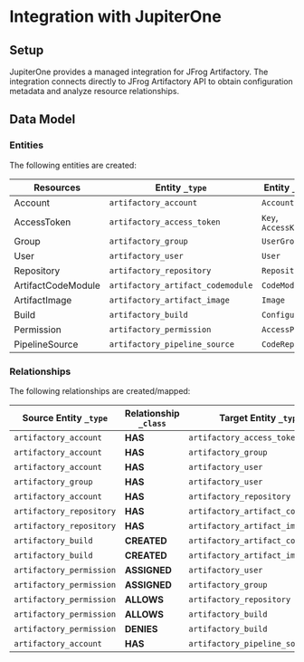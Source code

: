# Integration with JupiterOne

## Setup

JupiterOne provides a managed integration for JFrog Artifactory. The integration
connects directly to JFrog Artifactory API to obtain configuration metadata and
analyze resource relationships.

<!-- {J1_DOCUMENTATION_MARKER_START} -->
<!--
********************************************************************************
NOTE: ALL OF THE FOLLOWING DOCUMENTATION IS GENERATED USING THE
"j1-integration document" COMMAND. DO NOT EDIT BY HAND! PLEASE SEE THE DEVELOPER
DOCUMENTATION FOR USAGE INFORMATION:

https://github.com/JupiterOne/sdk/blob/master/docs/integrations/development.md
********************************************************************************
-->

## Data Model

### Entities

The following entities are created:

| Resources          | Entity `_type`                    | Entity `_class`    |
| ------------------ | --------------------------------- | ------------------ |
| Account            | `artifactory_account`             | `Account`          |
| AccessToken        | `artifactory_access_token`        | `Key`, `AccessKey` |
| Group              | `artifactory_group`               | `UserGroup`        |
| User               | `artifactory_user`                | `User`             |
| Repository         | `artifactory_repository`          | `Repository`       |
| ArtifactCodeModule | `artifactory_artifact_codemodule` | `CodeModule`       |
| ArtifactImage      | `artifactory_artifact_image`      | `Image`            |
| Build              | `artifactory_build`               | `Configuration`    |
| Permission         | `artifactory_permission`          | `AccessPolicy`     |
| PipelineSource     | `artifactory_pipeline_source`     | `CodeRepo`         |

### Relationships

The following relationships are created/mapped:

| Source Entity `_type`    | Relationship `_class` | Target Entity `_type`             |
| ------------------------ | --------------------- | --------------------------------- |
| `artifactory_account`    | **HAS**               | `artifactory_access_token`        |
| `artifactory_account`    | **HAS**               | `artifactory_group`               |
| `artifactory_account`    | **HAS**               | `artifactory_user`                |
| `artifactory_group`      | **HAS**               | `artifactory_user`                |
| `artifactory_account`    | **HAS**               | `artifactory_repository`          |
| `artifactory_repository` | **HAS**               | `artifactory_artifact_codemodule` |
| `artifactory_repository` | **HAS**               | `artifactory_artifact_image`      |
| `artifactory_build`      | **CREATED**           | `artifactory_artifact_codemodule` |
| `artifactory_build`      | **CREATED**           | `artifactory_artifact_image`      |
| `artifactory_permission` | **ASSIGNED**          | `artifactory_user`                |
| `artifactory_permission` | **ASSIGNED**          | `artifactory_group`               |
| `artifactory_permission` | **ALLOWS**            | `artifactory_repository`          |
| `artifactory_permission` | **ALLOWS**            | `artifactory_build`               |
| `artifactory_permission` | **DENIES**            | `artifactory_build`               |
| `artifactory_account`    | **HAS**               | `artifactory_pipeline_source`     |

<!--
********************************************************************************
END OF GENERATED DOCUMENTATION AFTER BELOW MARKER
********************************************************************************
-->
<!-- {J1_DOCUMENTATION_MARKER_END} -->
